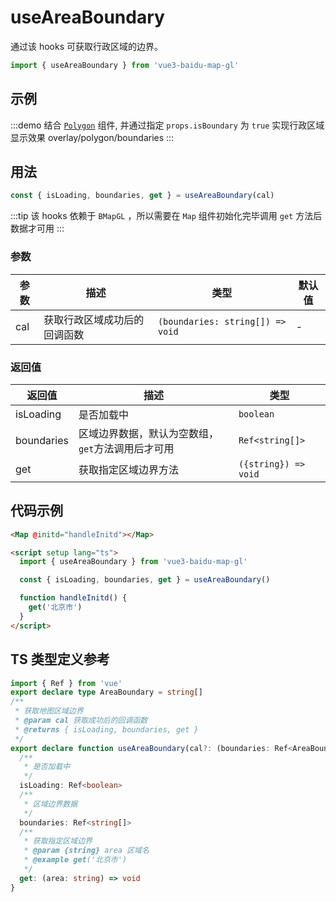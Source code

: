 # useAreaBoundary

通过该 hooks 可获取行政区域的边界。

```ts
import { useAreaBoundary } from 'vue3-baidu-map-gl'
```

## 示例

:::demo 结合 [`Polygon`](../components/overlay/polygon) 组件, 并通过指定 `props.isBoundary` 为 `true` 实现行政区域显示效果
overlay/polygon/boundaries
:::

## 用法

```ts
const { isLoading, boundaries, get } = useAreaBoundary(cal)
```

:::tip
该 hooks 依赖于 `BMapGL` ，所以需要在 `Map` 组件初始化完毕调用 `get` 方法后数据才可用
:::

### 参数

| 参数 | 描述                         | 类型                             | 默认值 |
| ---- | ---------------------------- | -------------------------------- | ------ |
| cal  | 获取行政区域成功后的回调函数 | `(boundaries: string[]) => void` | -      |

### 返回值

| 返回值     | 描述                                              | 类型                 |
| ---------- | ------------------------------------------------- | -------------------- |
| isLoading  | 是否加载中                                        | `boolean`            |
| boundaries | 区域边界数据，默认为空数组，`get`方法调用后才可用 | `Ref<string[]>`      |
| get        | 获取指定区域边界方法                              | `({string}) => void` |

## 代码示例

<!-- prettier-ignore -->
```html
<Map @initd="handleInitd"></Map>

<script setup lang="ts">
  import { useAreaBoundary } from 'vue3-baidu-map-gl'

  const { isLoading, boundaries, get } = useAreaBoundary()

  function handleInitd() {
    get('北京市')
  }
</script>
```

## TS 类型定义参考

```ts
import { Ref } from 'vue'
export declare type AreaBoundary = string[]
/**
 * 获取地图区域边界
 * @param cal 获取成功后的回调函数
 * @returns { isLoading, boundaries, get }
 */
export declare function useAreaBoundary(cal?: (boundaries: Ref<AreaBoundary>) => void): {
  /**
   * 是否加载中
   */
  isLoading: Ref<boolean>
  /**
   * 区域边界数据
   */
  boundaries: Ref<string[]>
  /**
   * 获取指定区域边界
   * @param {string} area 区域名
   * @example get('北京市')
   */
  get: (area: string) => void
}
```
